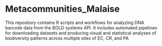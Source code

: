 # Metacommunities_Malaise
This repository contains R scripts and workflows for analyzing DNA barcode data from the BOLD systems API. It includes automated pipelines for downloading datasets and producing visual and statistical analyses of biodiversity patterns across multiple sites of EC, CR, and PA
